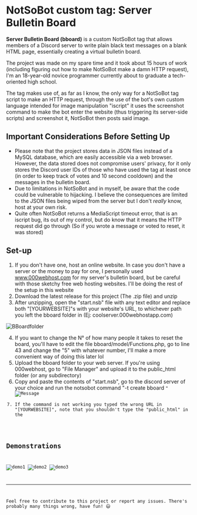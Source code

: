 # NotSoBot custom tag: Server Bulletin Board

**Server Bulletin Board (bboard)** is a custom NotSoBot tag that allows members of a Discord server to write plain black text messages on a blank HTML page, essentially creating a virtual bulletin board.

The project was made on my spare time and it took about 15 hours of work (including figuring out how to make NotSoBot make a damn HTTP request), I'm an 18-year-old novice programmer currently about to graduate a tech-oriented high school.

The tag makes use of, as far as I know, the only way for a NotSoBot tag script to make an HTTP request, through the use of the bot's own custom language intended for image manipulation "iscript" it uses the screenshot command to make the bot enter the website (thus triggering its server-side scripts) and screenshot it, NotSoBot then posts said image.

## Important Considerations Before Setting Up

- Please note that the project stores data in JSON files instead of a MySQL database, which are easily accessible via a web browser. However, the data stored does not compromise users' privacy, for it only stores the Discord user IDs of those who have used the tag at least once (in order to keep track of votes and 10 second cooldown) and the messages in the bulletin board.
- Due to limitations in NotSoBot and in myself, be aware that the code could be vulnerable to hijacking. I believe the consequences are limited to the JSON files being wiped from the server but I don't *really* know, host at your own risk.
- Quite often NotSoBot returns a MediaScript timeout error, that is an iscript bug, its out of my control, but do know that it means the HTTP request did go through (So if you wrote a message or voted to reset, it was stored)

## Set-up

1. If you don't have one, host an online website. In case you don't have a server or the money to pay for one, I personally used www.000webhost.com for my server's bulletin board, but be careful with those sketchy free web hosting websites. I'll be doing the rest of the setup in this website
2. Download the latest release for this project (The .zip file) and unzip
3. After unzipping, open the "start.nsb" file with any text editor and replace both "[YOURWEBSITE]"s with your website's URL, to whichever path you left the bboard folder in (Ej: coolserver.000webhostapp.com)

![BBoardfolder](https://media.discordapp.net/attachments/1089617879122587660/1164740588525080596/image.png?ex=65445034&is=6531db34&hm=796e47a6552bac7d07adbcd21290fbb35c631ea5ecf6447bb956021b2ccfbcd7&=)

4. If you want to change the N° of how many people it takes to reset the board, you'll have to edit the file bboard/model/Functions.php, go to line 43 and change the "5" with whatever number, I'll make a more convenient way of doing this later lol
5. Upload the bboard folder to your web server. If you're using 000webhost, go to "File Manager" and upload it to the public_html folder (or any subdirectory)
6. Copy and paste the contents of "start.nsb", go to the discord server of your choice and run the notsobot command "-t create bboard <code>"
![Message](https://media.discordapp.net/attachments/1089617879122587660/1164736519957921923/image.png?ex=65444c6a&is=6531d76a&hm=9d75bd387cc36f862c7ac4a31e61bc88325ee52a8ea2b3819f3e456627b272c3&=)
7. If the command is not working you typed the wrong URL in "[YOURWEBSITE]", note that you shouldn't type the "public_html" in the 

## Demonstrations
![demo1](https://cdn.discordapp.com/attachments/1089617879122587660/1164744045961158676/image.png?ex=6544536c&is=6531de6c&hm=59ad5162edc0d871900e71e41a923fbb90468870941a69f37d51167875c7a82d&)
![demo2](https://cdn.discordapp.com/attachments/1089617879122587660/1164744235879247993/image.png?ex=65445399&is=6531de99&hm=aa337f7f552ef912bd9a3f5002ea932c820540d1be42726a73911dda76275324&)
![demo3](https://cdn.discordapp.com/attachments/1089617879122587660/1164744421682724884/image.png?ex=654453c6&is=6531dec6&hm=2a7fb0cf376e547d794e2de533240ec8c68602e6a86edfd25be80a72f9b37ebe&)

---

Feel free to contribute to this project or report any issues. There's probably many things wrong, have fun! :smiley:
